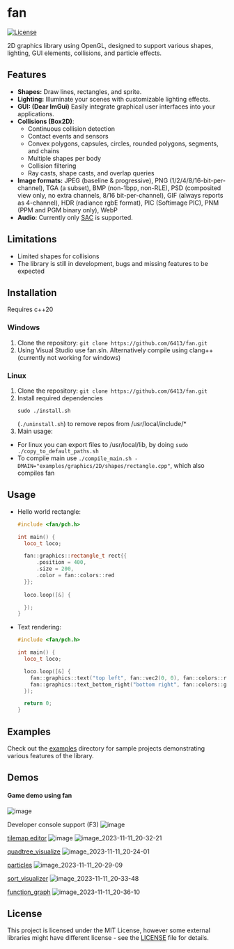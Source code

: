 # fan

[![License](https://img.shields.io/badge/license-MIT-blue.svg)](LICENSE)

2D graphics library using OpenGL, designed to support various shapes, lighting, GUI elements, collisions, and particle effects.

## Features

- **Shapes:** Draw lines, rectangles, and sprite.
- **Lighting:** Illuminate your scenes with customizable lighting effects.
- **GUI: (Dear ImGui)** Easily integrate graphical user interfaces into your applications.
- **Collisions (Box2D)**:
  - Continuous collision detection
  - Contact events and sensors
  - Convex polygons, capsules, circles, rounded polygons, segments, and chains
  - Multiple shapes per body
  - Collision filtering
  - Ray casts, shape casts, and overlap queries
- **Image formats:**
  JPEG (baseline & progressive),
  PNG (1/2/4/8/16-bit-per-channel),
  TGA (a subset),
  BMP (non-1bpp, non-RLE),
  PSD (composited view only, no extra channels, 8/16 bit-per-channel),
  GIF (always reports as 4-channel),
  HDR (radiance rgbE format),
  PIC (Softimage PIC),
  PNM (PPM and PGM binary only),
  WebP
- **Audio**: Currently only [SAC](https://github.com/7244/SAC-container) is supported.

## Limitations
- Limited shapes for collisions
- The library is still in development, bugs and missing features to be expected

## Installation

Requires c++20

### Windows
1. Clone the repository: `git clone https://github.com/6413/fan.git`
2. Using Visual Studio use fan.sln. Alternatively compile using clang++ (currently not working for windows)

### Linux
1. Clone the repository: `git clone https://github.com/6413/fan.git`
2. Install required dependencies
    ```
    sudo ./install.sh
    ```
    (```./uninstall.sh```) to remove repos from /usr/local/include/*
3. Main usage:
-  For linux you can export files to /usr/local/lib, by doing `sudo ./copy_to_default_paths.sh`
-  To compile main use `./compile_main.sh -DMAIN="examples/graphics/2D/shapes/rectangle.cpp"`, which also compiles fan
## Usage

- Hello world rectangle:
    ```cpp
    #include <fan/pch.h>

    int main() {
      loco_t loco;
    
      fan::graphics::rectangle_t rect{{
          .position = 400,
          .size = 200,
          .color = fan::colors::red
      }};
      
      loco.loop([&] {
    
      });
    }
    ```
- Text rendering:
  ```cpp
  #include <fan/pch.h>
  
  int main() {
    loco_t loco;
  
    loco.loop([&] {
      fan::graphics::text("top left", fan::vec2(0, 0), fan::colors::red);
      fan::graphics::text_bottom_right("bottom right", fan::colors::green);
    });
  
    return 0;
  }
  ```
## Examples

Check out the [examples](examples/) directory for sample projects demonstrating various features of the library.

## Demos

#### Game demo using fan
![image](https://github.com/6413/fan/assets/56801084/973f2fa6-fcd7-4b6a-b66b-b92eefae9bba)

Developer console support (F3)
![image](https://github.com/6413/fan/assets/56801084/7556ce24-ba0f-43c6-85d6-b951351bb59c)

[tilemap editor](examples/graphics/gui/tilemap_editor.cpp)
![image](https://github.com/user-attachments/assets/3d1b82d1-63d2-40d5-b3da-07821232ee0d)
![image_2023-11-11_20-32-21](https://github.com/6413/fan/assets/56801084/b41e7417-04fb-4d7f-be6a-2e13379cf521)

[quadtree_visualize](examples/graphics/2D/quadtree_visualize.cpp)
![image_2023-11-11_20-24-01](https://github.com/6413/fan/assets/56801084/0aac1cbb-2d41-40ef-b0d0-5ab838b9b3d1)

[particles](examples/graphics/2D/shapes/particles.cpp)
![image_2023-11-11_20-29-09](https://github.com/6413/fan/assets/56801084/8c63a7a0-a8c1-451e-82be-af14aabb69b3)

[sort_visualizer](examples/graphics/2D/sort_visualizer.cpp)
![image_2023-11-11_20-33-48](https://github.com/6413/fan/assets/56801084/a39c3f93-e902-4401-9efe-2ae15e0035ad)

[function_graph](examples/graphics/2D/function_graph.cpp)
![image_2023-11-11_20-36-10](https://github.com/6413/fan/assets/56801084/c69cf128-b1be-4c2d-8ef2-50d7281ddf07)


## License

This project is licensed under the MIT License, however some external libraries might have different license - see the [LICENSE](LICENSE) file for details.
